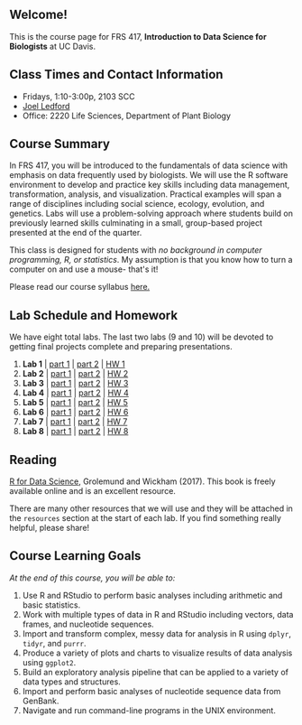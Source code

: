 ## Welcome!
This is the course page for FRS 417, **Introduction to Data Science for Biologists** at UC Davis.

## Class Times and Contact Information
+ Fridays, 1:10-3:00p, 2103 SCC
+ [Joel Ledford](mailto:jmledford@ucdavis.edu)
+ Office: 2220 Life Sciences, Department of Plant Biology

## Course Summary
In FRS 417, you will be introduced to the fundamentals of data science with emphasis on data frequently used by biologists. We will use the R software environment to develop and practice key skills including data management, transformation, analysis, and visualization. Practical examples will span a range of disciplines including social science, ecology, evolution, and genetics. Labs will use a problem-solving approach where students build on previously learned skills culminating in a small, group-based project presented at the end of the quarter. 

This class is designed for students with *no background in computer programming, R, or statistics*. My assumption is that you know how to turn a computer on and use a mouse- that's it!  

Please read our course syllabus [here.](https://jmledford3115.github.io/datascibiol/syllabus.html)

## Lab Schedule and Homework
We have eight total labs. The last two labs (9 and 10) will be devoted to getting final projects complete and preparing presentations.  

1. **Lab 1** | [part 1](https://jmledford3115.github.io/datascibiol/lab1_1.html) | [part 2](https://jmledford3115.github.io/datascibiol/lab1_2.html) | [HW 1](https://jmledford3115.github.io/datascibiol/lab1_hw.html)  
2. **Lab 2** | [part 1](https://jmledford3115.github.io/datascibiol/lab2_1.html) | [part 2](https://jmledford3115.github.io/datascibiol/lab2_2.html) | [HW 2](https://jmledford3115.github.io/datascibiol/lab2_hw.html)  
3. **Lab 3** | [part 1](https://jmledford3115.github.io/datascibiol/lab3_1.html) | [part 2](https://jmledford3115.github.io/datascibiol/lab3_2.html) | [HW 3](https://jmledford3115.github.io/datascibiol/lab3_hw.html)  
4. **Lab 4** | [part 1](https://jmledford3115.github.io/datascibiol/lab4_1.html) | [part 2](https://jmledford3115.github.io/datascibiol/lab4_2.html) | [HW 4](https://jmledford3115.github.io/datascibiol/lab4_hw.html)  
5. **Lab 5** | [part 1](https://jmledford3115.github.io/datascibiol/lab5_1.html) | [part 2](https://jmledford3115.github.io/datascibiol/lab5_2.html) | [HW 5](https://jmledford3115.github.io/datascibiol/lab5_hw.html)  
6. **Lab 6** | [part 1](https://jmledford3115.github.io/datascibiol/lab1_1.html) | [part 2](https://jmledford3115.github.io/datascibiol/lab6_1.html) | [HW 6](https://jmledford3115.github.io/datascibiol/lab1_hw.html)
7. **Lab 7** | [part 1](https://jmledford3115.github.io/datascibiol/lab1_1.html) | [part 2](https://jmledford3115.github.io/datascibiol/lab1_1.html) | [HW 7](https://jmledford3115.github.io/datascibiol/lab1_hw.html)
8. **Lab 8** | [part 1](https://jmledford3115.github.io/datascibiol/lab1_1.html) | [part 2](https://jmledford3115.github.io/datascibiol/lab1_1.html) | [HW 8](https://jmledford3115.github.io/datascibiol/lab1_hw.html)

## Reading
[R for Data Science](https://r4ds.had.co.nz/), Grolemund and Wickham (2017). This book is freely available online and is an excellent resource.  

There are many other resources that we will use and they will be attached in the `resources` section at the start of each lab. If you find something really helpful, please share!  

## Course Learning Goals
*At the end of this course, you will be able to:*  

1. Use R and RStudio to perform basic analyses including arithmetic and basic statistics.  
2. Work with multiple types of data in R and RStudio including vectors, data frames, and nucleotide sequences.  
3. Import and transform complex, messy data for analysis in R using `dplyr`, `tidyr`, and `purrr`.  
4. Produce a variety of plots and charts to visualize results of data analysis using `ggplot2`.  
5. Build an exploratory analysis pipeline that can be applied to a variety of data types and structures.  
6. Import and perform basic analyses of nucleotide sequence data from GenBank.  
7. Navigate and run command-line programs in the UNIX environment.  